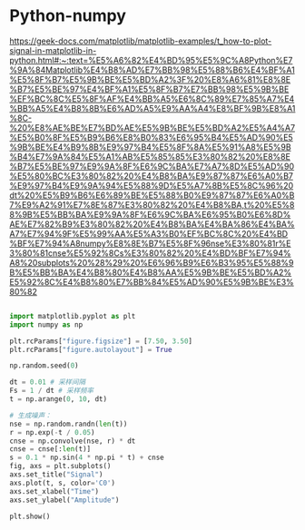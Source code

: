 # Python-numpy

<https://geek-docs.com/matplotlib/matplotlib-examples/t_how-to-plot-signal-in-matplotlib-in-python.html#:~:text=%E5%A6%82%E4%BD%95%E5%9C%A8Python%E7%9A%84Matplotlib%E4%B8%AD%E7%BB%98%E5%88%B6%E4%BF%A1%E5%8F%B7%E5%9B%BE%E5%BD%A2%3F%20%E8%A6%81%E8%8E%B7%E5%BE%97%E4%BF%A1%E5%8F%B7%E7%BB%98%E5%9B%BE%EF%BC%8C%E5%8F%AF%E4%BB%A5%E6%8C%89%E7%85%A7%E4%BB%A5%E4%B8%8B%E6%AD%A5%E9%AA%A4%E8%BF%9B%E8%A1%8C-%20%E8%AE%BE%E7%BD%AE%E5%9B%BE%E5%BD%A2%E5%A4%A7%E5%B0%8F%E5%B9%B6%E8%B0%83%E6%95%B4%E5%AD%90%E5%9B%BE%E4%B9%8B%E9%97%B4%E5%8F%8A%E5%91%A8%E5%9B%B4%E7%9A%84%E5%A1%AB%E5%85%85%E3%80%82%20%E8%8E%B7%E5%BE%97%E9%9A%8F%E6%9C%BA%E7%A7%8D%E5%AD%90%E5%80%BC%E3%80%82%20%E4%B8%BA%E9%87%87%E6%A0%B7%E9%97%B4%E9%9A%94%E5%88%9D%E5%A7%8B%E5%8C%96%20dt%20%E5%B9%B6%E6%89%BE%E5%88%B0%E9%87%87%E6%A0%B7%E9%A2%91%E7%8E%87%E3%80%82%20%E4%B8%BA,t%20%E5%88%9B%E5%BB%BA%E9%9A%8F%E6%9C%BA%E6%95%B0%E6%8D%AE%E7%82%B9%E3%80%82%20%E4%B8%BA%E4%BA%86%E4%BA%A7%E7%94%9F%E5%99%AA%E5%A3%B0%EF%BC%8C%20%E4%BD%BF%E7%94%A8numpy%E8%8E%B7%E5%8F%96nse%E3%80%81r%E3%80%81cnse%E5%92%8Cs%E3%80%82%20%E4%BD%BF%E7%94%A8%20subplots%20%28%29%20%E6%96%B9%E6%B3%95%E5%88%9B%E5%BB%BA%E4%B8%80%E4%B8%AA%E5%9B%BE%E5%BD%A2%E5%92%8C%E4%B8%80%E7%BB%84%E5%AD%90%E5%9B%BE%E3%80%82>

```python

import matplotlib.pyplot as plt
import numpy as np

plt.rcParams["figure.figsize"] = [7.50, 3.50]
plt.rcParams["figure.autolayout"] = True

np.random.seed(0)

dt = 0.01 # 采样间隔
Fs = 1 / dt # 采样频率
t = np.arange(0, 10, dt)

# 生成噪声：
nse = np.random.randn(len(t))
r = np.exp(-t / 0.05)
cnse = np.convolve(nse, r) * dt
cnse = cnse[:len(t)]
s = 0.1 * np.sin(4 * np.pi * t) + cnse
fig, axs = plt.subplots()
axs.set_title("Signal")
axs.plot(t, s, color='C0')
axs.set_xlabel("Time")
axs.set_ylabel("Amplitude")

plt.show()


```

